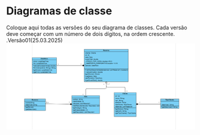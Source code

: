 # Diagramas de classe
Coloque aqui todas as versões do seu diagrama de classes. Cada versão deve começar com um número de dois dígitos, na ordem crescente.
.Versão01(25.03.2025)
![UML](./MeetingHubUML.png)

